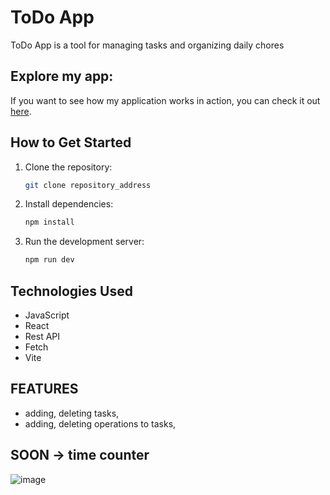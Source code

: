# ToDo App
ToDo App is a tool for managing tasks and organizing daily chores

## Explore my app:

If you want to see how my application works in action, you can check it out [here](https://todoapptimetracker.netlify.app/).

## How to Get Started

1. Clone the repository:
   ```sh
   git clone repository_address
2. Install dependencies:
   ```sh
   npm install
3. Run the development server:
   ```sh
   npm run dev

## Technologies Used
- JavaScript
- React
- Rest API
- Fetch
- Vite

## FEATURES
- adding, deleting tasks,
- adding, deleting operations to tasks,

## SOON -> time counter

![image](https://github.com/JakubDomarecki/ToDoList/assets/160236789/e8a16b73-306f-48de-898f-e48af0599353)
